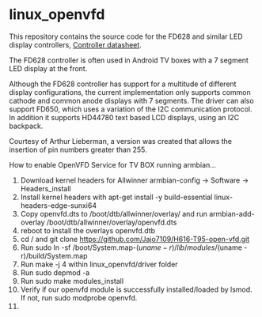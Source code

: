 # linux_openvfd

This repository contains the source code for the FD628 and similar LED display controllers,
[Controller datasheet](http://pdf1.alldatasheet.com/datasheet-pdf/view/232882/PTC/PT6964.html).

The FD628 controller is often used in Android TV boxes with a 7 segment LED display at the front.

Although the FD628 controller has support for a multitude of different display configurations,
the current implementation only supports common cathode and common anode displays with 7 segments.
The driver can also support FD650, which uses a variation of the I2C communication protocol.
In addition it supports HD44780 text based LCD displays, using an I2C backpack.

Courtesy of Arthur Lieberman, a version was created that allows the insertion of pin numbers greater than 255.

How to enable OpenVFD Service for TV BOX running armbian...

1. Download kernel headers for Allwinner armbian-config -> Software -> Headers_install
2. Install kernel headers with apt-get install -y build-essential linux-headers-edge-sunxi64
3. Copy openvfd.dts to /boot/dtb/allwinner/overlay/ and run armbian-add-overlay /boot/dtb/allwinner/overlay/openvfd.dts
4. reboot to install the overlays openvfd.dtb
5. cd / and git clone https://github.com/Jajo7109/H616-T95-open-vfd.git
6. Run sudo ln -sf /boot/System.map-$(uname -r) /lib/modules/$(uname -r)/build/System.map
7. Run make -j 4 within linux_openvfd/driver folder
8. Run sudo depmod -a
9. Run sudo make modules_install
10. Verify if our openvfd module is successfully installed/loaded by lsmod. If not, run sudo modprobe openvfd.
11. 
